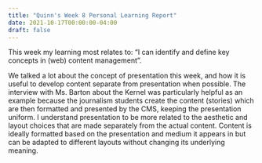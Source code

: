 ```yaml
---
title: "Quinn's Week 8 Personal Learning Report"
date: 2021-10-17T00:00:00-04:00
draft: false
---
```


This week my learning most relates to: “I can identify and define key concepts in (web) content management”.

We talked a lot about the concept of presentation this week, and how it is useful to develop content separate from presentation when possible. 
The interview with Ms. Barton about the Kernel was particularly helpful as an example because the journalism students create the content (stories) which are then formatted and presented by the CMS, keeping the presentation uniform. 
I understand presentation to be more related to the aesthetic and layout choices that are made separately from the actual content. 
Content is ideally formatted based on the presentation and medium it appears in but can be adapted to different layouts without changing its underlying meaning.

